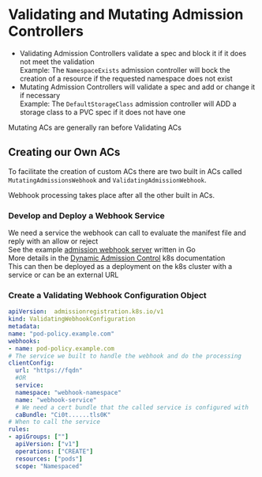 # Validating and Mutating Admission Controllers

- Validating Admission Controllers validate a spec and block it if it does not meet the validation  
Example: The `NamespaceExists` admission controller will bock the creation of a resource if the requested namespace does not exist
- Mutating Admission Controllers will validate a spec and add or change it if necessary  
Example: The `DefaultStorageClass` admission controller will ADD a storage class to a PVC spec if it does not have one

Mutating ACs are generally ran before Validating ACs

## Creating our Own ACs

To facilitate the creation of custom ACs there are two built in ACs called `MutatingAdmissionsWebhook` and `ValidatingAdmissionWebhook`.

Webhook processing takes place after all the other built in ACs.

### Develop and Deploy a Webhook Service  

We need a service the webhook can call to evaluate the manifest file and reply with an allow or reject  
See the example [admission webhook server](https://github.com/kubernetes/kubernetes/blob/release-1.21/test/images/agnhost/webhook/main.go) written in Go   
More details in the [Dynamic Admission Control](https://kubernetes.io/docs/reference/access-authn-authz/extensible-admission-controllers/#write-an-admission-webhook-server) k8s documentation  
This can then be deployed as a deployment on the k8s cluster with a service or can be an external URL
### Create a Validating Webhook Configuration Object

```yaml
apiVersion:  admissionregistration.k8s.io/v1
kind: ValidatingWebhookConfiguration
metadata:
name: "pod-policy.example.com"
webhooks:
- name: pod-policy.example.com
# The service we built to handle the webhook and do the processing
clientConfig:  
  url: "https://fqdn"
  #OR
  service:
  namespace: "webhook-namespace"
  name: "webhook-service"
  # We need a cert bundle that the called service is configured with
  caBundle: "Ci0t......tls0K"
# When to call the service
rules:
- apiGroups: [""]
  apiVersion: ["v1"]
  operations: ["CREATE"]
  resources: ["pods"]
  scope: "Namespaced"
```